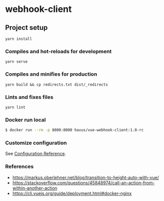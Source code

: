# webhook-client

## Project setup
```
yarn install
```

### Compiles and hot-reloads for development
```
yarn serve
```

### Compiles and minifies for production
```
yarn build && cp redirects.txt dist/_redirects
```

### Lints and fixes files
```
yarn lint
```

### Docker run local
```sh
$ docker run --rm -p 8000:8000 havus/vue-webhook-client:1.0-rc
```

### Customize configuration
See [Configuration Reference](https://cli.vuejs.org/config/).

### References
- https://markus.oberlehner.net/blog/transition-to-height-auto-with-vue/
- https://stackoverflow.com/questions/45848974/call-an-action-from-within-another-action
- https://cli.vuejs.org/guide/deployment.html#docker-nginx
